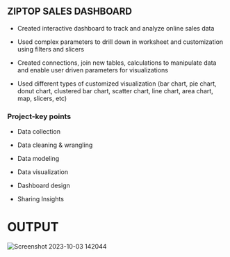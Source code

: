 
## ZIPTOP SALES DASHBOARD
-  Created interactive dashboard to track and analyze online sales data

- Used complex parameters to drill down in worksheet and customization using filters and slicers

- Created connections, join new tables, calculations to manipulate data and enable user driven parameters for visualizations

- Used different types of customized visualization (bar chart, pie chart, donut chart, clustered bar chart, scatter chart, line chart, area chart, map, slicers, etc)

### Project-key points
- Data collection

- Data cleaning & wrangling

- Data modeling

- Data visualization

- Dashboard design

- Sharing Insights

# OUTPUT

![Screenshot 2023-10-03 142044](https://github.com/Simt23/InternTask_PowerBi/assets/112646002/26628832-dba5-41d9-a1f6-a0a6c53ef97d)

